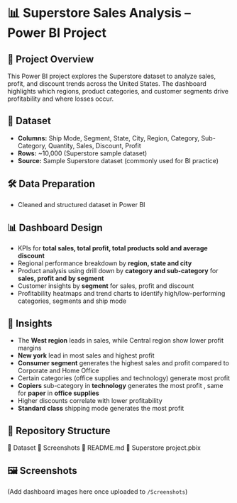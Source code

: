 # 📊 Superstore Sales Analysis – Power BI Project  

## 📌 Project Overview  
This Power BI project explores the Superstore dataset to analyze sales, profit, and discount trends across the United States. The dashboard highlights which regions, product categories, and customer segments drive profitability and where losses occur.  

## 📑 Dataset  
- **Columns:** Ship Mode, Segment, State, City, Region, Category, Sub-Category, Quantity, Sales, Discount, Profit  
- **Rows:** ~10,000 (Superstore sample dataset)  
- **Source:** Sample Superstore dataset (commonly used for BI practice)  

## 🛠 Data Preparation  
- Cleaned and structured dataset in Power BI   

## 📊 Dashboard Design  
- KPIs for **total sales, total profit, total products sold and average discount**  
- Regional performance breakdown by **region, state and city**  
- Product analysis using drill down by **category and sub-category** for **sales, profit and by segment** 
- Customer insights by **segment** for sales, profit and discount 
- Profitability heatmaps and trend charts to identify high/low-performing categories, segments and ship mode  

## 🔑 Insights  
- The **West region** leads in sales, while  Central region show lower profit margins
- **New york** lead in most sales and highest profit 
- **Consumer segment** generates the highest sales and profit compared to Corporate and Home Office  
- Certain categories (office supplies and technology) generate most profit
- **Copiers** sub-category in **technology** generates the most profit , same for **paper** in **office supplies**
- Higher discounts correlate with lower profitability
- **Standard class** shipping mode generates the most profit 

## 📂 Repository Structure  
📂 Dataset
📂 Screenshots
📄 README.md
📄 Superstore project.pbix

## 🖼️ Screenshots  
(Add dashboard images here once uploaded to `/Screenshots`)  

